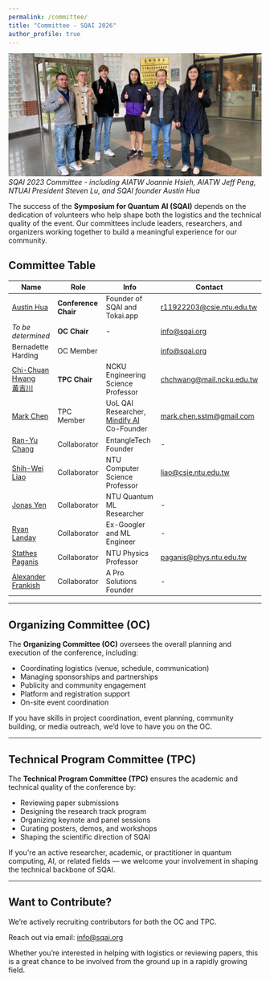 ```yaml
---
permalink: /committee/
title: "Committee - SQAI 2026"
author_profile: true
---
```


![SQAI 2023 Committee](/images/sqaicommittee.jpg)
*SQAI 2023 Committee - including AIATW Joannie Hsieh, AIATW Jeff Peng, NTUAI President Steven Lu, and SQAI founder Austin Hua*

The success of the **Symposium for Quantum AI (SQAI)** depends on the dedication of volunteers who help shape both the logistics and the technical quality of the event. Our committees include leaders, researchers, and organizers working together to build a meaningful experience for our community.

## Committee Table

| Name | Role | Info | Contact |
|------|------|------|---------|
| [Austin Hua](https://www.linkedin.com/in/austin-hua/) | **Conference Chair** | Founder of SQAI and Tokai.app | r11922203@csie.ntu.edu.tw |
| *To be determined* | **OC Chair** | - | info@sqai.org |
| Bernadette Harding | OC Member |  | info@sqai.org |
| [Chi-Chuan Hwang<br>黃吉川](https://researchoutput.ncku.edu.tw/en/persons/chi-chuan-hwang) | **TPC Chair** | NCKU Engineering Science Professor | chchwang@mail.ncku.edu.tw |
| [Mark Chen](https://www.linkedin.com/in/mark-chen-next/) | TPC Member | UoL QAI Researcher, [Mindify AI](https://www.mindifyai.dev/) Co-Founder | mark.chen.sstm@gmail.com |
| [Ran-Yu Chang](https://www.linkedin.com/in/ran-yu-chang-72a1041b6/) | Collaborator | EntangleTech Founder | - |
| [Shih-Wei Liao](https://ieeexplore.ieee.org/author/37086846354) | Collaborator | NTU Computer Science Professor | liao@csie.ntu.edu.tw |
| [Jonas Yen](https://www.facebook.com/profile.php?id=100001078614941) | Collaborator | NTU Quantum ML Researcher | - |
| [Ryan Landay](https://www.linkedin.com/in/rlanday/) | Collaborator | Ex-Googler and ML Engineer | - |
| [Stathes Paganis](https://www.phys.ntu.edu.tw/enphysics/paganis.html) | Collaborator | NTU Physics Professor | paganis@phys.ntu.edu.tw |
| [Alexander Frankish](https://www.linkedin.com/in/alexander-frankish/) | Collaborator | A Pro Solutions Founder | - |

---

## Organizing Committee (OC)

The **Organizing Committee (OC)** oversees the overall planning and execution of the conference, including:

- Coordinating logistics (venue, schedule, communication)
- Managing sponsorships and partnerships
- Publicity and community engagement
- Platform and registration support
- On-site event coordination

If you have skills in project coordination, event planning, community building, or media outreach, we’d love to have you on the OC.

---

## Technical Program Committee (TPC)

The **Technical Program Committee (TPC)** ensures the academic and technical quality of the conference by:

- Reviewing paper submissions
- Designing the research track program
- Organizing keynote and panel sessions
- Curating posters, demos, and workshops
- Shaping the scientific direction of SQAI

If you're an active researcher, academic, or practitioner in quantum computing, AI, or related fields — we welcome your involvement in shaping the technical backbone of SQAI.

---

## Want to Contribute?

We’re actively recruiting contributors for both the OC and TPC.

Reach out via email: [info@sqai.org](mailto:info@sqai.org)  

Whether you’re interested in helping with logistics or reviewing papers, this is a great chance to be involved from the ground up in a rapidly growing field.

<!-- 请根据实际情况补充和修改名单及职务 -->
